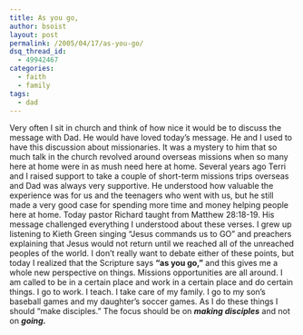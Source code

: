 ```yaml
---
title: As you go,
author: bsoist
layout: post
permalink: /2005/04/17/as-you-go/
dsq_thread_id:
  - 49942467
categories:
  - faith
  - family
tags:
  - dad
---
```

Very often I sit in church and think of how nice it would be to discuss the message with Dad. He would have loved today&#8217;s message. He and I used to have this discussion about missionaries. It was a mystery to him that so much talk in the church revolved around overseas missions when so many here at home were in as mush need here at home. Several years ago Terri and I raised support to take a couple of short-term missions trips overseas and Dad was always very supportive. He understood how valuable the experience was for us and the teenagers who went with us, but he still made a very good case for spending more time and money helping people here at home. Today pastor Richard taught from Matthew 28:18-19. His message challenged everything I understood about these verses. I grew up listening to Kieth Green singing &#8220;Jesus commands us to GO&#8221; and preachers explaining that Jesus would not return until we reached all of the unreached peoples of the world. I don&#8217;t really want to debate either of these points, but today I realized that the Scripture says **&#8220;as you go,&#8221;** and this gives me a whole new perspective on things. Missions opportunities are all around. I am called to be in a certain place and work in a certain place and do certain things. I go to work. I teach. I take care of my family. I go to my son&#8217;s baseball games and my daughter&#8217;s soccer games. As I do these things I should &#8220;make disciples.&#8221; The focus should be on ***making disciples*** and not on ***going.***
